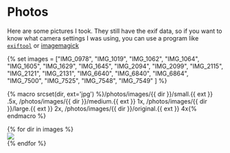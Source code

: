 # Photos

Here are some pictures I took. They still have the exif data, so if you want to know what camera settings I was using, you can use a program like [`exiftool`](https://github.com/exiftool/exiftool) or [imagemagick](https://imagemagick.org/index.php)

{% set images = ["IMG_0978", "IMG_1019", "IMG_1062", "IMG_1064", "IMG_1605", "IMG_1629", "IMG_1645", "IMG_2094", "IMG_2099", "IMG_2115", "IMG_2121", "IMG_2131", "IMG_6640", "IMG_6840", "IMG_6864", "IMG_7500", "IMG_7525", "IMG_7548", "IMG_7549" ] %}

{% macro srcset(dir, ext='jpg') %}/photos/images/{{ dir }}/small.{{ ext }} .5x, /photos/images/{{ dir }}/medium.{{ ext }} 1x, /photos/images/{{ dir }}/large.{{ ext }} 2x, /photos/images/{{ dir }}/original.{{ ext }} 4x{% endmacro %}

{% for dir in images %}<a href="/photos/images/{{ dir }}/original.jpg" style="display: block;"><picture><source type="image/webp" srcset="{{ srcset(dir, 'webp') }}" /><source type="image/jp2" srcset="{{ srcset(dir, 'jp2') }}" /><source type="image/jpg" srcset="{{ srcset(dir, 'jpg') }}" /><img srcset="{{ srcset(dir) }}" src="/photos/images/{{ dir }}/medium.jpg" /></picture></a>{% endfor %}

